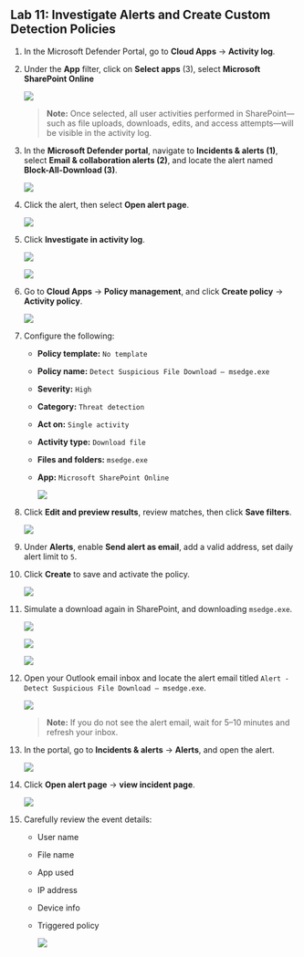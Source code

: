 ## Lab 11: Investigate Alerts and Create Custom Detection Policies

1. In the Microsoft Defender Portal, go to **Cloud Apps** → **Activity log**.

1. Under the **App** filter, click on **Select apps** (3), select **Microsoft SharePoint Online**
  
   ![](./media/p-0-1.png)

   > **Note:** Once selected, all user activities performed in SharePoint—such as file uploads, downloads, edits, and access attempts—will be visible in the activity log.

1. In the **Microsoft Defender portal**, navigate to **Incidents & alerts (1)**, select **Email & collaboration alerts (2)**, and locate the alert named **Block-All-Download (3)**.

   ![](./media/ex4_g_r_1.png)

1. Click the alert, then select **Open alert page**.
   
   ![](./media/p-1-7.png)

1. Click **Investigate in activity log**.
 
   ![](./media/p-1-8.png)

   ![](./media/p-1-9.png)

1. Go to **Cloud Apps** → **Policy management**, and click **Create policy** → **Activity policy**.

   ![](./media/p-1-1.png)

1. Configure the following:

   - **Policy template:** `No template`
   - **Policy name:** `Detect Suspicious File Download – msedge.exe`  
   - **Severity:** `High`  
   - **Category:** `Threat detection`  
   - **Act on:** `Single activity`  
   - **Activity type:** `Download file`  
   - **Files and folders:** `msedge.exe`  
   - **App:** `Microsoft SharePoint Online`
   
     ![](./media/p-1-2.png)

1. Click **Edit and preview results**, review matches, then click **Save filters**.

   ![](./media/p-1-3.png)

1. Under **Alerts**, enable **Send alert as email**, add a valid address, set daily alert limit to `5`.

1. Click **Create** to save and activate the policy.

    ![](./media/p-1-4.png)

1. Simulate a download again in SharePoint, and downloading `msedge.exe`.
    
    ![](./media/g-3-6.png)

    ![](./media/g-3-7.png)

    ![](./media/g-3-8.png)

1. Open your Outlook email inbox and locate the alert email titled `Alert - Detect Suspicious File Download – msedge.exe`.
   
    ![](./media/p-1-5.png)
    > **Note:** If you do not see the alert email, wait for 5–10 minutes and refresh your inbox.

1. In the portal, go to **Incidents & alerts** → **Alerts**, and open the alert.
   
    ![](./media/grpg-1-3.png)

1. Click **Open alert page** → **view incident page**.

    ![](./media/grpg-1-4.png)

1. Carefully review the event details:

    - User name  
    - File name  
    - App used  
    - IP address  
    - Device info  
    - Triggered policy
   
      ![](./media/grpg-1-5.png)
